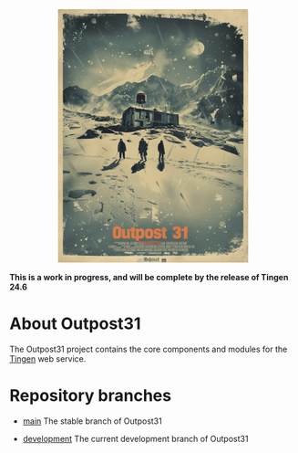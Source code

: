 <div align="center">

  ![logo](./.github/images/logos/Outpost32_logo.png)

</div>

**This is a work in progress, and will be complete by the release of Tingen 24.6**

# About Outpost31

The Outpost31 project contains the core components and modules for the [Tingen](https://github.com/spectrum-health-systems/Tingen) web service.

# Repository branches

* [main](https://github.com/spectrum-health-systems/Outpost31_development/tree/main)
  The stable branch of Outpost31

* [development](https://github.com/spectrum-health-systems/Outpost31_development/tree/development)
  The current development branch of Outpost31
